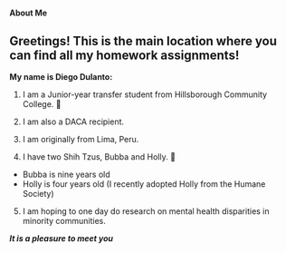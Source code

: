 #### About Me

## Greetings! This is the main location where you can find all my homework assignments!

**My name is Diego Dulanto:**

1. I am a Junior-year transfer student from Hillsborough Community College. :school:

2. I am also a DACA recipient.

3. I am originally from Lima, Peru.

4. I have two Shih Tzus, Bubba and Holly. :dog:
  * Bubba is nine years old
  * Holly is four years old \(I recently adopted Holly from the Humane Society\)

5. I am hoping to one day do research on mental health disparities in minority communities. 

**_It is a pleasure to meet you_**